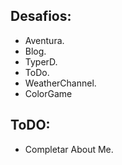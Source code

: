 
## Desafios:
- Aventura.
- Blog.
- TyperD.
- ToDo.
- WeatherChannel.
- ColorGame

## ToDO:
- Completar About Me.

